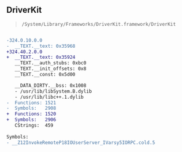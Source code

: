 ## DriverKit

> `/System/Library/Frameworks/DriverKit.framework/DriverKit`

```diff

-324.0.10.0.0
-  __TEXT.__text: 0x35968
+324.40.2.0.0
+  __TEXT.__text: 0x35924
   __TEXT.__auth_stubs: 0xbc0
   __TEXT.__init_offsets: 0x8
   __TEXT.__const: 0x5d00

   __DATA_DIRTY.__bss: 0x1008
   - /usr/lib/libSystem.B.dylib
   - /usr/lib/libc++.1.dylib
-  Functions: 1521
-  Symbols:   2908
+  Functions: 1520
+  Symbols:   2906
   CStrings:  459
 
Symbols:
- __Z12InvokeRemoteP18IOUserServer_IVarsy5IORPC.cold.5

```
